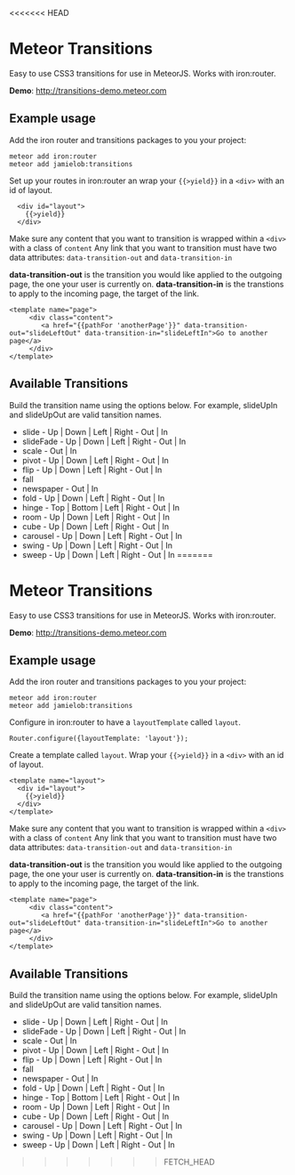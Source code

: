 <<<<<<< HEAD
# Meteor Transitions

Easy to use CSS3 transitions for use in MeteorJS.  Works with iron:router.

**Demo**: http://transitions-demo.meteor.com

## Example usage

Add the iron router and transitions packages to you your project:

```
meteor add iron:router
meteor add jamielob:transitions
```

Set up your routes in iron:router an wrap your `{{>yield}}` in a `<div>` with an id of layout.

```
  <div id="layout">
    {{>yield}}
  </div>
```

Make sure any content that you want to transition is wrapped within a `<div>` with a class of `content`
Any link that you want to transition must have two data attributes:  `data-transition-out` and `data-transition-in`

**data-transition-out** is the transition you would like applied to the outgoing page, the one your user is currently on.
**data-transition-in** is the transtions to apply to the incoming page, the target of the link.

```
<template name="page">
	 <div class="content">
	    <a href="{{pathFor 'anotherPage'}}" data-transition-out="slideLeftOut" data-transition-in="slideLeftIn">Go to another page</a>
	 </div>
</template>
```

## Available Transitions

Build the transition name using the options below.  For example, slideUpIn and slideUpOut are valid tansition names.

* slide - Up | Down | Left | Right - Out | In
* slideFade - Up | Down | Left | Right - Out | In
* scale - Out | In
* pivot - Up | Down | Left | Right - Out | In
* flip - Up | Down | Left | Right - Out | In
* fall
* newspaper - Out | In
* fold - Up | Down | Left | Right - Out | In
* hinge - Top | Bottom | Left | Right - Out | In
* room - Up | Down | Left | Right - Out | In
* cube - Up | Down | Left | Right - Out | In
* carousel - Up | Down | Left | Right - Out | In
* swing - Up | Down | Left | Right - Out | In
* sweep - Up | Down | Left | Right - Out | In
=======
# Meteor Transitions

Easy to use CSS3 transitions for use in MeteorJS.  Works with iron:router.

**Demo**: http://transitions-demo.meteor.com

## Example usage

Add the iron router and transitions packages to you your project:

```
meteor add iron:router
meteor add jamielob:transitions
```

Configure in iron:router to have a `layoutTemplate` called `layout`.

```
Router.configure({layoutTemplate: 'layout'});
```

Create a template called `layout`.  Wrap your `{{>yield}}` in a `<div>` with an id of layout.

```
<template name="layout">
  <div id="layout">
    {{>yield}}
  </div>
</template>
```

Make sure any content that you want to transition is wrapped within a `<div>` with a class of `content`
Any link that you want to transition must have two data attributes:  `data-transition-out` and `data-transition-in`

**data-transition-out** is the transition you would like applied to the outgoing page, the one your user is currently on.
**data-transition-in** is the transtions to apply to the incoming page, the target of the link.

```
<template name="page">
	 <div class="content">
	    <a href="{{pathFor 'anotherPage'}}" data-transition-out="slideLeftOut" data-transition-in="slideLeftIn">Go to another page</a>
	 </div>
</template>
```

## Available Transitions

Build the transition name using the options below.  For example, slideUpIn and slideUpOut are valid tansition names.

* slide - Up | Down | Left | Right - Out | In
* slideFade - Up | Down | Left | Right - Out | In
* scale - Out | In
* pivot - Up | Down | Left | Right - Out | In
* flip - Up | Down | Left | Right - Out | In
* fall
* newspaper - Out | In
* fold - Up | Down | Left | Right - Out | In
* hinge - Top | Bottom | Left | Right - Out | In
* room - Up | Down | Left | Right - Out | In
* cube - Up | Down | Left | Right - Out | In
* carousel - Up | Down | Left | Right - Out | In
* swing - Up | Down | Left | Right - Out | In
* sweep - Up | Down | Left | Right - Out | In
>>>>>>> FETCH_HEAD
